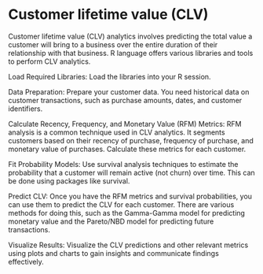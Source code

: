 # Customer lifetime value (CLV)
Customer lifetime value (CLV) analytics involves predicting the total value a customer will bring to a business over the entire duration of their relationship with that business. R language offers various libraries and tools to perform CLV analytics. 

Load Required Libraries: Load the libraries into your R session.

Data Preparation: Prepare your customer data. You need historical data on customer transactions, such as purchase amounts, dates, and customer identifiers.

Calculate Recency, Frequency, and Monetary Value (RFM) Metrics: RFM analysis is a common technique used in CLV analytics. It segments customers based on their recency of purchase, frequency of purchase, and monetary value of purchases. Calculate these metrics for each customer.

Fit Probability Models: Use survival analysis techniques to estimate the probability that a customer will remain active (not churn) over time. This can be done using packages like survival.

Predict CLV: Once you have the RFM metrics and survival probabilities, you can use them to predict the CLV for each customer. There are various methods for doing this, such as the Gamma-Gamma model for predicting monetary value and the Pareto/NBD model for predicting future transactions.

Visualize Results: Visualize the CLV predictions and other relevant metrics using plots and charts to gain insights and communicate findings effectively.
